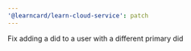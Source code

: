 ```yaml
---
'@learncard/learn-cloud-service': patch
---
```


Fix adding a did to a user with a different primary did
